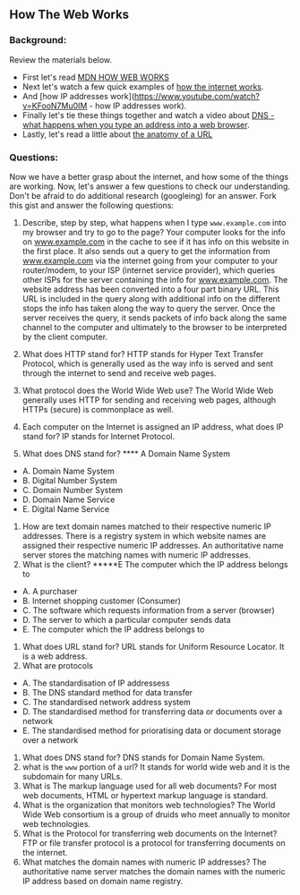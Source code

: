 ## How The Web Works

### Background:

Review the materials below.

* First let's read [MDN HOW WEB WORKS](https://developer.mozilla.org/en-US/Learn/Common_questions/How_does_the_Internet_work)
* Next let's watch a few quick examples of [how the internet works](https://www.youtube.com/watch?v=7_LPdttKXPc).
* And [how IP addresses work](https://www.youtube.com/watch?v=KFooN7Mu0IM   - how IP addresses work).
* Finally let's tie these things together and watch a video about [DNS - what happens when you type an address into a web browser](https://www.youtube.com/watch?v=72snZctFFtA).
* Lastly, let's read a little about [the anatomy of a URL](https://doepud.co.uk/blog/anatomy-of-a-url)

### Questions:

Now we have a better grasp about the internet, and how some of the things are working. Now, let's answer a few questions to check our understanding. Don't be afraid to do additional research (googleing) for an answer. Fork this gist and answer the following questions:

1. Describe, step by step, what happens when I type `www.example.com` into my browser and try to go to the page?
  Your computer looks for the info on www.example.com in the cache to see if it has info on this website in the first place.  It also sends out a query to get the information from www.example.com via the internet going from your
  computer to your router/modem, to your ISP (internet service provider), which queries other ISPs for the server
  containing the info for www.example.com.  The website address has been converted into a four part binary URL.  This URL is included in the query along with additional info on the different stops the info has taken along the way to
  query the server.  Once the server receives the query, it sends packets of info back along the same channel to
  the computer and ultimately to the browser to be interpreted by the client computer.

1.  What does HTTP stand for?
    HTTP stands for Hyper Text Transfer Protocol, which is generally used as the way info is served and sent
    through the internet to send and receive web pages.
1. 	What protocol does the World Wide Web use?
    The World Wide Web generally uses HTTP for sending and receiving web pages, although HTTPs (secure) is
    commonplace as well.
1. 	Each computer on the Internet is assigned an IP address, what does IP stand for?
    IP stands for Internet Protocol.
1. 	What does DNS stand for?      **** A  Domain Name System
  * A. Domain Name System        
  * B. Digital Number System
  * C. Domain Number System
  * D. Domain Name Service
  * E. Digital Name Service
1. 	How are text domain names matched to their respective numeric IP addresses.
    There is a registry system in which website names are assigned their respective numeric IP addresses.
    An authoritative name server stores the matching names with numeric IP addresses.
1. 	What is the client? *****E The computer which the IP address belongs to
  * A. A purchaser
  * B. Internet shopping customer (Consumer)
  * C. The software which requests information from a server (browser)
  * D. The server to which a particular computer sends data
  * E. The computer which the IP address belongs to
1. 	What does URL stand for?
    URL stands for Uniform Resource Locator.  It is a web address.
1. 	What are protocols  
 * A. The standardisation of IP addressess
 * B. The DNS standard method for data transfer
 * C.	The standardised network address system
 * D.	The standardised method for transferring data or documents over a network
 * E.	The standardised method for prioratising data or document storage over a network
1. What does DNS stand for?
    DNS stands for Domain Name System.
1. what is the `www` portion of a url?
    It stands for world wide web and it is the subdomain for many URLs.
1. What is The markup language used for all web documents?
    For most web documents, HTML or hypertext markup language is standard.
1. What is the organization that monitors web technologies?
    The World Wide Web consortium is a group of druids who meet annually to monitor web technologies.
1. What is the Protocol for transferring web documents on the Internet?
    FTP or file transfer protocol is a protocol for transferring documents on the internet.
1. What matches the domain names with numeric IP addresses?
    The authoritative name server matches the domain names with the numeric IP address based on domain name registry.
